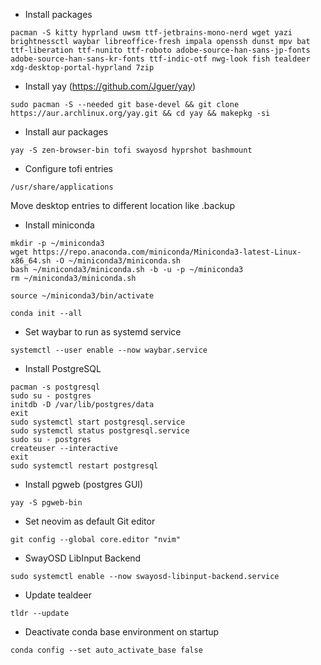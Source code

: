 - Install packages
```
pacman -S kitty hyprland uwsm ttf-jetbrains-mono-nerd wget yazi brightnessctl waybar libreoffice-fresh impala openssh dunst mpv bat ttf-liberation ttf-nunito ttf-roboto adobe-source-han-sans-jp-fonts adobe-source-han-sans-kr-fonts ttf-indic-otf nwg-look fish tealdeer xdg-desktop-portal-hyprland 7zip
```

- Install yay (https://github.com/Jguer/yay)
```
sudo pacman -S --needed git base-devel && git clone https://aur.archlinux.org/yay.git && cd yay && makepkg -si

```
- Install aur packages
```
yay -S zen-browser-bin tofi swayosd hyprshot bashmount
```
- Configure tofi entries
```
/usr/share/applications
```
Move desktop entries to different location like .backup

- Install miniconda
```
mkdir -p ~/miniconda3
wget https://repo.anaconda.com/miniconda/Miniconda3-latest-Linux-x86_64.sh -O ~/miniconda3/miniconda.sh
bash ~/miniconda3/miniconda.sh -b -u -p ~/miniconda3
rm ~/miniconda3/miniconda.sh
```
```
source ~/miniconda3/bin/activate
```
```
conda init --all
```
- Set waybar to run as systemd service
```
systemctl --user enable --now waybar.service
```
- Install PostgreSQL
```
pacman -s postgresql
sudo su - postgres
initdb -D /var/lib/postgres/data
exit
sudo systemctl start postgresql.service
sudo systemctl status postgresql.service
sudo su - postgres
createuser --interactive
exit
sudo systemctl restart postgresql
```

- Install pgweb (postgres GUI)
```
yay -S pgweb-bin
```
- Set neovim as default Git editor
```
git config --global core.editor "nvim"
```
- SwayOSD LibInput Backend
```
sudo systemctl enable --now swayosd-libinput-backend.service
```
- Update tealdeer 
```
tldr --update
```
- Deactivate conda base environment on startup
```
conda config --set auto_activate_base false
```
